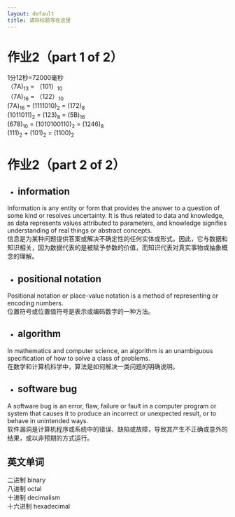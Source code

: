 ```yaml
---
layout: default
title: 请将标题写在这里
---
```


# 作业2（part 1 of 2）
1分12秒=72000毫秒  
（7A)<sub>13</sub>  = （101）<sub>10</sub>  
（7A)<sub>16</sub>  = （122）<sub>10</sub>  
(7A)<sub>16</sub>  =  (1111010)<sub>2</sub>  = (172)<sub>8</sub>  
(1011011)<sub>2</sub>  = (123)<sub>8</sub>  = (5B)<sub>16</sub>  
(678)<sub>10</sub>  = (1010100110)<sub>2</sub>  = (1246)<sub>8</sub>  
(111)<sub>2</sub> + (101)<sub>2</sub>  = (1100)<sub>2</sub>  


# 作业2（part 2 of 2）
* ## information  
Information is any entity or form that provides the answer to a question of some kind or resolves uncertainty. It is thus related to data and knowledge, as data represents values attributed to parameters, and knowledge signifies understanding of real things or abstract concepts.  
信息是为某种问题提供答案或解决不确定性的任何实体或形式。因此，它与数据和知识相关，因为数据代表的是被赋予参数的价值，而知识代表对真实事物或抽象概念的理解。

* ## positional notation  
Positional notation or place-value notation is a method of representing or encoding numbers.   
位置符号或位置值符号是表示或编码数字的一种方法。
* ## algorithm  
In mathematics and computer science, an algorithm is an unambiguous specification of how to solve a class of problems.   
在数学和计算机科学中，算法是如何解决一类问题的明确说明。
* ## software bug  
A software bug is an error, flaw, failure or fault in a computer program or system that causes it to produce an incorrect or unexpected result, or to behave in unintended ways.  
软件漏洞是计算机程序或系统中的错误、缺陷或故障，导致其产生不正确或意外的结果，或以非预期的方式运行。  



## 英文单词  

二进制    binary  
八进制    octal  
十进制    decimalism  
十六进制  hexadecimal
